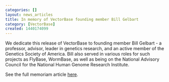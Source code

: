 ```yaml
---
categories: []
layout: news_articles
title: In memory of VectorBase founding member Bill Gelbart
category: [VectorBase]
created: 1440174099
---
```

We dedicate this release of  VectorBase to founding member Bill Gelbart -  a professor, advisor, leader in genetics research, and an active member of the Genetics Society of America. Bill also served in various roles for such projects as FlyBase, WormBase, as well as being on the National Advisory Council for the National Human Genome Research Institute.  

See the full memoriam article <a href="http://www.genetics-gsa.org/news/templates/?a=289">here</a>.
